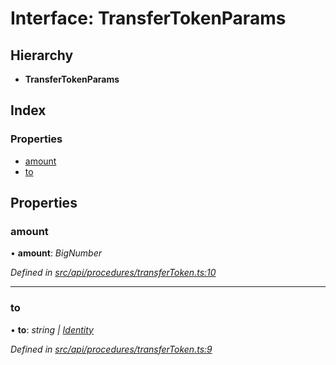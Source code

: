 # Interface: TransferTokenParams

## Hierarchy

* **TransferTokenParams**

## Index

### Properties

* [amount](transfertokenparams.md#amount)
* [to](transfertokenparams.md#to)

## Properties

###  amount

• **amount**: *BigNumber*

*Defined in [src/api/procedures/transferToken.ts:10](https://github.com/PolymathNetwork/polymesh-sdk/blob/2fbef52/src/api/procedures/transferToken.ts#L10)*

___

###  to

• **to**: *string | [Identity](../classes/identity.md)*

*Defined in [src/api/procedures/transferToken.ts:9](https://github.com/PolymathNetwork/polymesh-sdk/blob/2fbef52/src/api/procedures/transferToken.ts#L9)*
